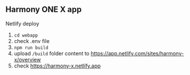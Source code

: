 ## Harmony ONE X app

Netlify deploy
1) `cd webapp`
2) check .env file
3) `npm run build`
4) upload `/build` folder content to
https://app.netlify.com/sites/harmony-x/overview
5) check https://harmony-x.netlify.app
